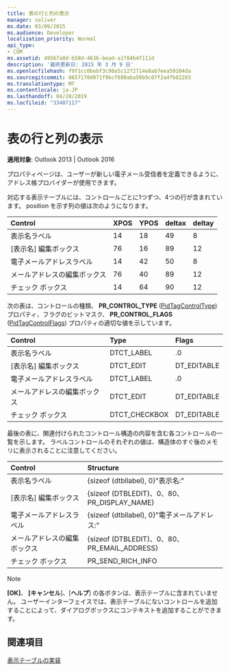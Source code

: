 ```yaml
---
title: 表の行と列の表示
manager: soliver
ms.date: 03/09/2015
ms.audience: Developer
localization_priority: Normal
api_type:
- COM
ms.assetid: 49567a8d-b58d-4636-bead-a1f84b4f111d
description: '最終更新日: 2015 年 3 月 9 日'
ms.openlocfilehash: f9f1cc0bebf3c90a5c12f2714e8ab7eea59104da
ms.sourcegitcommit: 8657170d071f9bcf680aba50b9c07f2a4fb82283
ms.translationtype: MT
ms.contentlocale: ja-JP
ms.lasthandoff: 04/28/2019
ms.locfileid: "33407117"
---
```

# <a name="displaying-table-rows-and-columns"></a>表の行と列の表示

  
  
**適用対象**: Outlook 2013 | Outlook 2016 
  
 プロパティページは、ユーザーが新しい電子メール受信者を定義できるように、アドレス帳プロバイダーが使用できます。 
  
対応する表示テーブルには、コントロールごとに1つずつ、4つの行が含まれています。 position を示す列の値は次のようになります。
  
|**Control**|**XPOS**|**YPOS**|**deltax**|**deltay**|
|:-----|:-----|:-----|:-----|:-----|
|表示名ラベル  <br/> |14   <br/> |18   <br/> |49  <br/> |8   <br/> |
|[表示名] 編集ボックス  <br/> |76  <br/> |16   <br/> |89  <br/> |12   <br/> |
|電子メールアドレスラベル  <br/> |14   <br/> |42  <br/> |50  <br/> |8   <br/> |
|メールアドレスの編集ボックス  <br/> |76  <br/> |40  <br/> |89  <br/> |12   <br/> |
|チェック ボックス  <br/> |14   <br/> |64  <br/> |90  <br/> |12   <br/> |
   
次の表は、コントロールの種類、 **PR_CONTROL_TYPE** ([PidTagControlType](pidtagcontroltype-canonical-property.md)) プロパティ、フラグのビットマスク、 **PR_CONTROL_FLAGS** ([PidTagControlFlags](pidtagcontrolflags-canonical-property.md)) プロパティの適切な値を示しています。
  
|**Control**|**Type**|**Flags**|
|:-----|:-----|:-----|
|表示名ラベル  <br/> |DTCT_LABEL  <br/> |.0  <br/> |
|[表示名] 編集ボックス  <br/> |DTCT_EDIT  <br/> |DT_EDITABLE | DT_REQUIRED  <br/> |
|電子メールアドレスラベル  <br/> |DTCT_LABEL  <br/> |.0  <br/> |
|メールアドレスの編集ボックス  <br/> |DTCT_EDIT  <br/> |DT_EDITABLE | DT_REQUIRED  <br/> |
|チェック ボックス  <br/> |DTCT_CHECKBOX  <br/> |DT_EDITABLE  <br/> |
   
最後の表に、関連付けられたコントロール構造の内容を含む各コントロールの一覧を示します。 ラベルコントロールのそれぞれの値は、構造体のすぐ後のメモリに表示されることに注意してください。
  
|**Control**|**Structure**|
|:-----|:-----|
|表示名ラベル  <br/> |{sizeof (dtbllabel), 0}"表示名:"  <br/> |
|[表示名] 編集ボックス  <br/> |{sizeof (DTBLEDIT)、0、80、PR_DISPLAY_NAME}  <br/> |
|電子メールアドレスラベル  <br/> |{sizeof (dtbllabel), 0}"電子メールアドレス:"  <br/> |
|メールアドレスの編集ボックス  <br/> |{sizeof (DTBLEDIT)、0、80、PR_EMAIL_ADDRESS}  <br/> |
|チェック ボックス  <br/> |PR_SEND_RICH_INFO  <br/> |
   
> [!NOTE]
> **[OK]**、 **[キャンセル**]、[**ヘルプ**] の各ボタンは、表示テーブルに含まれていません。 ユーザーインターフェイスでは、表示テーブルにないコントロールを追加することによって、ダイアログボックスにコンテキストを追加することができます。 
  
## <a name="see-also"></a>関連項目



[表示テーブルの実装](display-table-implementation.md)

